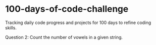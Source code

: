 # 100-days-of-code-challenge
Tracking daily code progress and projects for 100 days to refine coding skills.

Question 2: Count the number of vowels in a given string.
